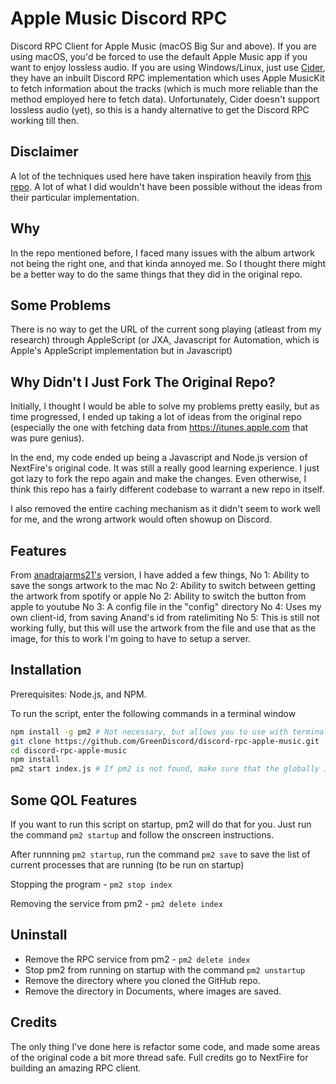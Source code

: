 # Apple Music Discord RPC

Discord RPC Client for Apple Music (macOS Big Sur and above). If you are using macOS, you'd be forced to use the default Apple Music app if you want to enjoy lossless audio. If you are using Windows/Linux, just use [Cider](https://cider.sh), they have an inbuilt Discord RPC implementation which uses Apple MusicKit to fetch information about the tracks (which is much more reliable than the method employed here to fetch data). Unfortunately, Cider doesn't support lossless audio (yet), so this is a handy alternative to get the Discord RPC working till then.

## Disclaimer

A lot of the techniques used here have taken inspiration heavily from [this repo](https://github.com/NextFire/apple-music-discord-rpc). A lot of what I did wouldn't have been possible without the ideas from their particular implementation.

## Why

In the repo mentioned before, I faced many issues with the album artwork not being the right one, and that kinda annoyed me. So I thought there might be a better way to do the same things that they did in the original repo.

## Some Problems

There is no way to get the URL of the current song playing (atleast from my research) through AppleScript (or JXA, Javascript for Automation, which is Apple's AppleScript implementation but in Javascript)

## Why Didn't I Just Fork The Original Repo?

Initially, I thought I would be able to solve my problems pretty easily, but as time progressed, I ended up taking a lot of ideas from the original repo (especially the one with fetching data from https://itunes.apple.com that was pure genius).

In the end, my code ended up being a Javascript and Node.js version of NextFire's original code. It was still a really good learning experience. I just got lazy to fork the repo again and make the changes. Even otherwise, I think this repo has a fairly different codebase to warrant a new repo in itself.

I also removed the entire caching mechanism as it didn't seem to work well for me, and the wrong artwork would often showup on Discord.

## Features

From [anadrajarms21's](https://github.com/anandrajaram21/discord-rpc-apple-music) version, I have added a few things,
No 1: Ability to save the songs artwork to the mac
No 2: Ability to switch between getting the artwork from spotify or apple
No 2: Ability to switch the button from apple to youtube
No 3: A config file in the "config" directory
No 4: Uses my own client-id, from saving Anand's id from ratelimiting
No 5: This is still not working fully, but this will use the artwork from the file and use that as the image, for this to work I'm going to have to setup a server.


## Installation

Prerequisites: Node.js, and NPM.

To run the script, enter the following commands in a terminal window

```bash
npm install -g pm2 # Not necessary, but allows you to use with terminal shut.
git clone https://github.com/GreenDiscord/discord-rpc-apple-music.git
cd discord-rpc-apple-music
npm install
pm2 start index.js # If pm2 is not found, make sure that the globally installed npm packages are in your PATH
```

## Some QOL Features

If you want to run this script on startup, pm2 will do that for you. Just run the command `pm2 startup` and follow the onscreen instructions.

After runnning `pm2 startup`, run the command `pm2 save` to save the list of current processes that are running (to be run on startup)

Stopping the program - `pm2 stop index`

Removing the service from pm2 - `pm2 delete index`

## Uninstall

- Remove the RPC service from pm2 - `pm2 delete index`
- Stop pm2 from running on startup with the command `pm2 unstartup`
- Remove the directory where you cloned the GitHub repo.
- Remove the directory in Documents, where images are saved.

## Credits

The only thing I've done here is refactor some code, and made some areas of the original code a bit more thread safe. Full credits go to NextFire for building an amazing RPC client.
